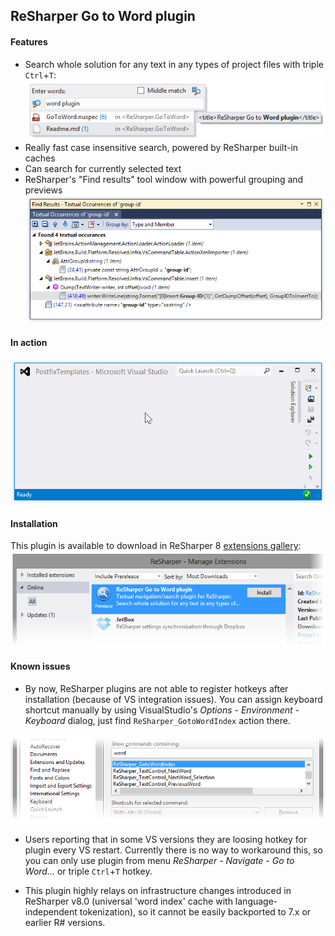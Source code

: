 ReSharper Go to Word plugin
---------------------------

#### Features

* Search whole solution for any text in any types of project files with triple `Ctrl`+`T`:
![navigation](/Content/navigation.png)
* Really fast case insensitive search, powered by ReSharper built-in caches
* Can search for currently selected text
* ReSharper's "Find results" tool window with powerful grouping and previews
![occurances](/Content/occurances.png)

#### In action

![demo](/Content/gotoword.gif)

#### Installation

This plugin is available to download in ReSharper 8 [extensions gallery](https://resharper-plugins.jetbrains.com/packages/ReSharper.GoToWord):
![extensions](/Content/manager.png)

#### Known issues

* By now, ReSharper plugins are not able to register hotkeys after installation (because of VS
integration issues). You can assign keyboard shortcut manually by using VisualStudio's *Options* -
*Environment* - *Keyboard* dialog, just find `ReSharper_GotoWordIndex` action there.

![hotkeys](/Content/hotkeys.png)

* Users reporting that in some VS versions they are loosing hotkey for plugin every VS restart.
Currently there is no way to workaround this, so you can only use plugin from menu *ReSharper* -
*Navigate* - *Go to Word...* or triple `Ctrl`+`T` hotkey.

* This plugin highly relays on infrastructure changes introduced in ReSharper v8.0 (universal
'word index' cache with language-independent tokenization), so it cannot be easily backported
to 7.x or earlier R# versions.